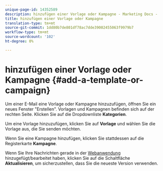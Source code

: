```yaml
---
unique-page-id: 14352589
description: hinzufügen einer Vorlage oder Kampagne - Marketing Docs - Produktdokumentation
title: hinzufügen einer Vorlage oder Kampagne
translation-type: tm+mt
source-git-commit: 1dd80b7de801df78ac7dde39002455063f9979b7
workflow-type: tm+mt
source-wordcount: '102'
ht-degree: 0%

---
```



# hinzufügen einer Vorlage oder Kampagne {#add-a-template-or-campaign}

Um einer E-Mail eine Vorlage oder Kampagne hinzuzufügen, öffnen Sie ein neues Fenster &quot;Erstellen&quot;. Vorlagen und Kampagnen befinden sich auf der rechten Seite. Klicken Sie auf die Dropdownliste **Kategorien**.

Um eine Vorlage hinzuzufügen, klicken Sie auf **Vorlage** und wählen Sie die Vorlage aus, die Sie senden möchten.

Wenn Sie eine Kampagne hinzufügen, klicken Sie stattdessen auf die Registerkarte **Kampagne**.

Wenn Sie Ihre Nachrichten gerade in der [Webanwendung](https://toutapp.com/login) hinzugefügt/bearbeitet haben, klicken Sie auf die Schaltfläche **Aktualisieren**, um sicherzustellen, dass Sie die neueste Version verwenden.
